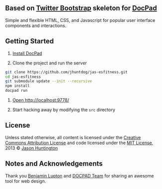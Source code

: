

## Based on [Twitter Bootstrap](http://twitter.github.com/bootstrap/) skeleton for [DocPad](https://github.com/bevry/docpad)
Simple and flexible HTML, CSS, and Javascript for popular user interface components and interactions.


## Getting Started

1. [Install DocPad](https://github.com/bevry/docpad)

1. Clone the project and run the server

  ``` bash
  git clone https://github.com/jhuntdog/jas-esfitness.git
  cd jas-esfitness
  git submodule update --init --recursive
  npm install
  docpad run
  ```

1. [Open http://localhost:9778/](http://localhost:9778/)

1. Start hacking away by modifying the `src` directory


## License

Unless stated otherwise, all content is licensed under the [Creative Commons Attribution License](http://creativecommons.org/licenses/by/3.0/) and code licensed under the [MIT License](http://creativecommons.org/licenses/MIT/), 2013 © [Jason Huntington](http://jhuntington.com)

## Notes and Acknowledgements

Thank you [Benjamin Lupton](http://balupton.com/) and [DOCPAD Team](http://docpad.org) for sharing an awesome tool for web design.

